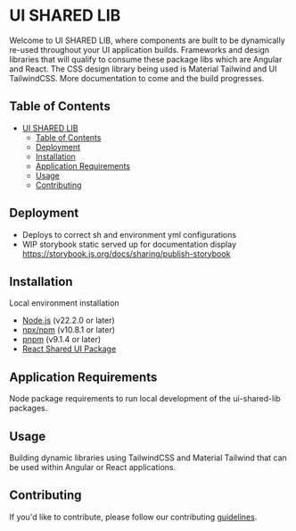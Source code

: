 # UI SHARED LIB

Welcome to UI SHARED LIB, where components are built to be dynamically re-used throughout your UI application builds. Frameworks and design libraries that will qualify to consume these package libs which are Angular and React. The CSS design library being used is Material Tailwind and UI TailwindCSS. More documentation to come and the build progresses.

## Table of Contents
- [UI SHARED LIB](#ui-shared-lib)
  - [Table of Contents](#table-of-contents)
  - [Deployment](#deployment)
  - [Installation](#installation)
  - [Application Requirements](#application-requirements)
  - [Usage](#usage)
  - [Contributing](#contributing)

## Deployment

-   Deploys to correct sh and environment yml configurations
-   WIP storybook static served up for documentation display https://storybook.js.org/docs/sharing/publish-storybook

## Installation

Local environment installation

-   [Node.js](https://nodejs.org/) (v22.2.0 or later)
-   [npx/npm](https://www.npmjs.com/) (v10.8.1 or later)
-   [pnpm](https://pnpm.io/) (v9.1.4 or later)
-   [React Shared UI Package](packages/shared-ui/README.md)

## Application Requirements

Node package requirements to run local development of the ui-shared-lib packages.

## Usage

Building dynamic libraries using TailwindCSS and Material Tailwind that can be used within Angular or React applications.

## Contributing
If you'd like to contribute, please follow our contributing [guidelines](CONTRIBUTING.md).